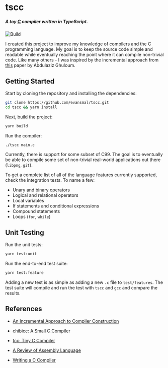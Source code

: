 # tscc

##### A toy [C](https://en.wikipedia.org/wiki/C_(programming_language)) compiler written in TypeScript.

![Build](https://github.com/evansmal/tscc/actions/workflows/main.yml/badge.svg)

I created this project to improve my knowledge of compilers and the C programming language. My goal is to keep the source code simple and readable while eventually reaching the point where it can compile non-trivial code. Like many others - I was inspired by the incremental approach from [this](http://scheme2006.cs.uchicago.edu/11-ghuloum.pdf) paper by Abdulaziz Ghuloum.

## Getting Started

Start by cloning the repository and installing the dependencies:

```sh
git clone https://github.com/evansmal/tscc.git
cd tscc && yarn install
```

Next, build the project:

```sh
yarn build
```

Run the compiler:

```sh
./tscc main.c
```

Currently, there is support for some subset of C99. The goal is to eventually be able to compile some set of non-trivial real-world applications out there (`libpng`, `git`). 

To get a complete list of all of the language features currently supported, check the integration tests. To name a few:

- Unary and binary operators
- Logical and relational operators
- Local variables
- If statements and conditional expressions
- Compound statements
- Loops (`for`, `while`)

## Unit Testing

Run the unit tests:

```sh
yarn test:unit
```

Run the end-to-end test suite:

```sh
yarn test:feature
```

Adding a new test is as simple as adding a new `.c` file to `test/features`. The test suite will compile and run the test with `tscc` and `gcc` and compare the results.

## References

- [An Incremental Approach to Compiler Construction](http://scheme2006.cs.uchicago.edu/11-ghuloum.pdf)

- [chibicc: A Small C Compiler](https://github.com/rui314/chibicc)

- [tcc: Tiny C Compiler](https://bellard.org/tcc)

- [A Review of Assembly Language](http://www.scs.stanford.edu/nyu/04fa/notes/l2.pdf)

- [Writing a C Compiler](https://norasandler.com/2017/11/29/Write-a-Compiler.html)
